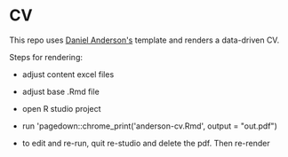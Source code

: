 # CV

This repo uses [Daniel Anderson's](https://github.com/datalorax) template and renders a data-driven CV. 

Steps for rendering:

* adjust content excel files

* adjust base .Rmd file

* open R studio project

* run 'pagedown::chrome_print('anderson-cv.Rmd', output = "out.pdf")

* to edit and re-run, quit re-studio and delete the pdf. Then re-render